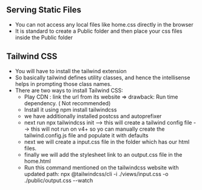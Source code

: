 
Serving Static Files
---

* You can not access any local files like home.css directly in the browser
* It is standard to create a Public folder and then place your css files inside the Public folder

Tailwind CSS
---
* You will have to install the tailwind extension
* So basically tailwind defines utility classes, and hence the intellisense helps in prompting those class names.
* There are two ways to install Tailwind CSS:
    * Play CDN : link the url from its website => drawback: Run time dependency. ( Not recommended)
    * Install it using npm install tailwindcss
    * we have additionally installed postcss and autoprefixer
    * next run npx tailwindcss init --> this will create a tailwind config file --> this will not run on v4+ so yo can manually create the tailwind.config.js file and populate it with defaults
    * next we will create a input.css file in the folder which has our html files. 
    * finally we will add the stylesheet link to an output.css file in the home.html
    * Run this command mentioned on the tailwindcss website with updated path: npx @tailwindcss/cli -i ./views/input.css -o ./public/output.css --watch
    

